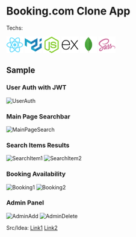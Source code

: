 # Booking.com Clone App
Techs: 
<div>
  <img width="45px" src="https://raw.githubusercontent.com/devicons/devicon/master/icons/react/react-original.svg">
  <img width="45px" src="https://github.com/devicons/devicon/blob/master/icons/materialui/materialui-original.svg">
  <img width="45px" src="https://raw.githubusercontent.com/devicons/devicon/c5378d6c2510ffa0b3e4475af95618a8048d6cf1/icons/nodejs/nodejs-original.svg">
  <img width="45px" src="https://raw.githubusercontent.com/devicons/devicon/master/icons/express/express-original.svg">
  <img width="45px" src="https://raw.githubusercontent.com/devicons/devicon/master/icons/mongodb/mongodb-original.svg">
  <img width="45px" src="https://raw.githubusercontent.com/devicons/devicon/master/icons/sass/sass-original.svg">
</div>

## Sample
### User Auth with JWT
![UserAuth](https://user-images.githubusercontent.com/104483060/184053795-1fb32eaf-551b-476d-9fc7-733fa2418257.gif)

### Main Page Searchbar
![MainPageSearch](https://user-images.githubusercontent.com/104483060/184053876-139b879d-ba51-435b-a740-5250b62e36a4.gif)

### Search Items Results
![SearchItem1](https://user-images.githubusercontent.com/104483060/184054228-29f41b36-b8fe-4389-a441-418d85e1ba00.gif)
![SearchItem2](https://user-images.githubusercontent.com/104483060/184054240-1df81c47-9329-41ae-b4ce-e50832988ffd.gif)

### Booking Availability
![Booking1](https://user-images.githubusercontent.com/104483060/184054860-329651b2-b5d2-4f8f-a8b0-66f19e727ac7.gif)
![Booking2](https://user-images.githubusercontent.com/104483060/184054866-102d9b68-90bb-4026-af27-d378ec19b84b.gif)

### Admin Panel
![AdminAdd](https://user-images.githubusercontent.com/104483060/184055496-8aa7ab99-0507-41bf-abdf-5e75eef576a4.gif)
![AdminDelete](https://user-images.githubusercontent.com/104483060/184055577-a8579918-e2e9-4e84-b03e-ba090b1bf46b.gif)

Src/Idea: <a href="https://www.youtube.com/watch?v=yIaXoop8gl4&ab_channel=LamaDev">Link1</a> <a href="https://www.youtube.com/watch?v=k3Vfj-e1Ma4&ab_channel=LamaDev">Link2</a>
